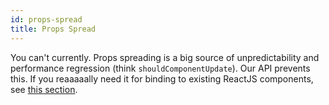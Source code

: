 ```yaml
---
id: props-spread
title: Props Spread
---
```


You can't currently. Props spreading is a big source of unpredictability and performance regression (think `shouldComponentUpdate`). Our API prevents this. If you reaaaaally need it for binding to existing ReactJS components, see [this section](convert.md#props-spread).
